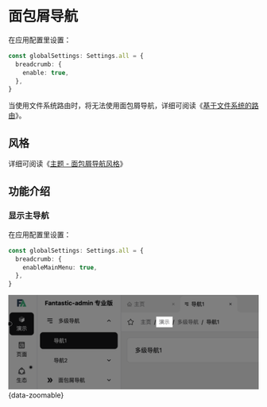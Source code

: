 # 面包屑导航

在应用配置里设置：

```ts {2-4}
const globalSettings: Settings.all = {
  breadcrumb: {
    enable: true,
  },
}
```

当使用文件系统路由时，将无法使用面包屑导航，详细可阅读《[基于文件系统的路由](file-system-route)》。

## 风格

详细可阅读《[主题 - 面包屑导航风格](theme#面包屑导航风格)》

## 功能介绍

### 显示主导航

在应用配置里设置：

```ts {2-4}
const globalSettings: Settings.all = {
  breadcrumb: {
    enableMainMenu: true,
  },
}
```

![](/breadcrumb-mainmenu.png){data-zoomable}
